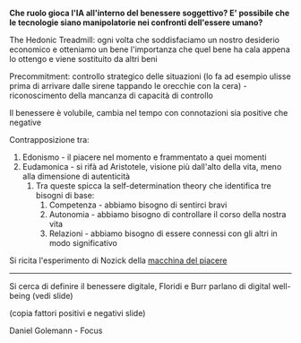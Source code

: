 **Che ruolo gioca l'IA all'interno del benessere soggettivo?
E' possibile che le tecnologie siano manipolatorie nei confronti dell'essere umano?**

The Hedonic Treadmill: ogni volta che soddisfaciamo un nostro desiderio economico e otteniamo un bene l'importanza che quel bene ha cala appena lo ottengo e viene sostituito da altri beni

Precommitment: controllo strategico delle situazioni (lo fa ad esempio ulisse prima di arrivare dalle sirene tappando le orecchie con la cera) - riconoscimento della mancanza di capacità di controllo

Il benessere è volubile, cambia nel tempo con connotazioni sia positive che negative

Contrapposizione tra:
1. Edonismo - il piacere nel momento e frammentato a quei momenti
2. Eudamonica -  si rifà ad Aristotele, visione più dall'alto della vita, meno alla dimensione di autenticità
	1. Tra queste spicca la self-determination theory che identifica tre bisogni di base:
		1. Competenza - abbiamo bisogno di sentirci bravi
		2. Autonomia - abbiamo bisogno di controllare il corso della nostra vita
		3. Relazioni - abbiamo bisogno di essere connessi con gli altri in modo significativo

Si ricita l'esperimento di Nozick della [macchina del piacere](https://it.wikipedia.org/wiki/Macchina_dell%27esperienza)

-------

Si cerca di definire il benessere digitale, Floridi e Burr parlano di digital well-being (vedi slide)

(copia fattori positivi e negativi slide)

Daniel Golemann - Focus






